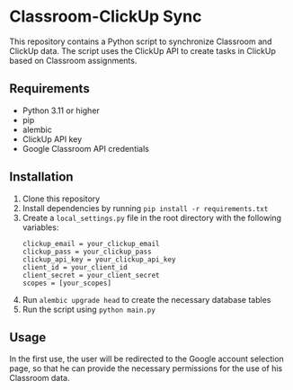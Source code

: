 # Classroom-ClickUp Sync

This repository contains a Python script to synchronize Classroom and ClickUp data. The script uses the ClickUp API to create tasks in ClickUp based on Classroom assignments.

## Requirements

- Python 3.11 or higher
- pip
- alembic
- ClickUp API key
- Google Classroom API credentials

## Installation

1. Clone this repository
2. Install dependencies by running `pip install -r requirements.txt`
3. Create a `local_settings.py` file in the root directory with the following variables:
   ```
   clickup_email = your_clickup_email
   clickup_pass = your_clickup_pass
   clickup_api_key = your_clickup_api_key
   client_id = your_client_id
   client_secret = your_client_secret
   scopes = [your_scopes]
   ```
4. Run `alembic upgrade head` to create the necessary database tables
5. Run the script using `python main.py`

## Usage
In the first use, the user will be redirected to the Google account selection page, so that he can provide the necessary permissions for the use of his Classroom data.

